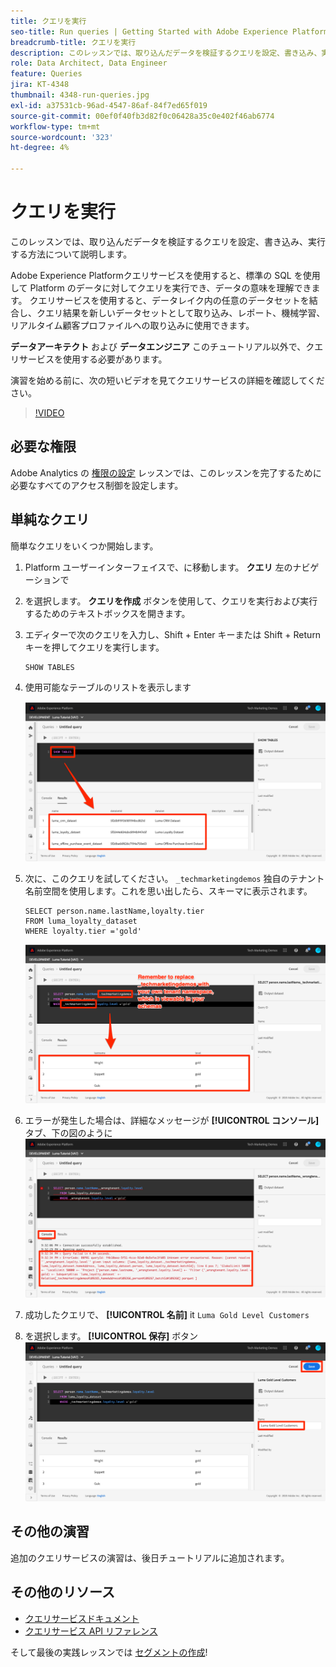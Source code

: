 ```yaml
---
title: クエリを実行
seo-title: Run queries | Getting Started with Adobe Experience Platform for Data Architects and Data Engineers
breadcrumb-title: クエリを実行
description: このレッスンでは、取り込んだデータを検証するクエリを設定、書き込み、実行する方法について説明します。
role: Data Architect, Data Engineer
feature: Queries
jira: KT-4348
thumbnail: 4348-run-queries.jpg
exl-id: a37531cb-96ad-4547-86af-84f7ed65f019
source-git-commit: 00ef0f40fb3d82f0c06428a35c0e402f46ab6774
workflow-type: tm+mt
source-wordcount: '323'
ht-degree: 4%

---
```


# クエリを実行

<!-- 15 min-->
このレッスンでは、取り込んだデータを検証するクエリを設定、書き込み、実行する方法について説明します。

Adobe Experience Platformクエリサービスを使用すると、標準の SQL を使用して Platform のデータに対してクエリを実行でき、データの意味を理解できます。 クエリサービスを使用すると、データレイク内の任意のデータセットを結合し、クエリ結果を新しいデータセットとして取り込み、レポート、機械学習、リアルタイム顧客プロファイルへの取り込みに使用できます。

**データアーキテクト** および **データエンジニア** このチュートリアル以外で、クエリサービスを使用する必要があります。

演習を始める前に、次の短いビデオを見てクエリサービスの詳細を確認してください。
>[!VIDEO](https://video.tv.adobe.com/v/29795?learn=on)

## 必要な権限

Adobe Analytics の [権限の設定](configure-permissions.md) レッスンでは、このレッスンを完了するために必要なすべてのアクセス制御を設定します。

<!-- Settings > **[!UICONTROL Services]** > **[!UICONTROL Query Service]**
* Permission items Data Management > **[!UICONTROL View Datasets]** and  **[!UICONTROL Manage Datasets]**
* Permission item Sandboxes > `Luma Tutorial`
* User-role access to the `Luma Tutorial Platform` product profile
-->

## 単純なクエリ

簡単なクエリをいくつか開始します。

1. Platform ユーザーインターフェイスで、に移動します。 **クエリ** 左のナビゲーションで
1. を選択します。 **クエリを作成** ボタンを使用して、クエリを実行および実行するためのテキストボックスを開きます。
1. エディターで次のクエリを入力し、Shift + Enter キーまたは Shift + Return キーを押してクエリを実行します。

   ```
   SHOW TABLES
   ```

1. 使用可能なテーブルのリストを表示します

   ![テーブルクエリを表示](assets/queries-showTables.png)


1. 次に、このクエリを試してください。 `_techmarketingdemos` 独自のテナント名前空間を使用します。これを思い出したら、スキーマに表示されます。

   ```
   SELECT person.name.lastName,loyalty.tier
   FROM luma_loyalty_dataset
   WHERE loyalty.tier ='gold'
   ```

   ![ロイヤルティデータセットからデータを選択](assets/queries-loyaltySelect.png)

1. エラーが発生した場合は、詳細なメッセージが **[!UICONTROL コンソール]** タブ、下の図のように
   ![クエリでエラーが発生しました](assets/queries-error.png)

1. 成功したクエリで、 **[!UICONTROL 名前]** it `Luma Gold Level Customers`
1. を選択します。 **[!UICONTROL 保存]** ボタン
   ![クエリの保存](assets/queries-loyaltySelect-save.png)


<!--SELECT COUNT(DISTINCT (_techmarketingdemos.systemIdentifier.loyaltyId)) FROM luma_loyalty_dataset 


SELECT _techmarketingdemos.systemIdentifier.loyaltyId, COUNT(_techmarketingdemos.systemIdentifier.loyaltyId)
FROM luma_loyalty_dataset 
GROUP BY _techmarketingdemos.systemIdentifier.loyaltyId
HAVING COUNT(_techmarketingdemos.systemIdentifier.loyaltyId) > 1;-->

## その他の演習

追加のクエリサービスの演習は、後日チュートリアルに追加されます。
<!--
## Join Datasets

In this exercise, we will join two datasets `Luma Loyalty Dataset` and `Luma Offline Purchase` to get list of gold customers who have spend over $500 dollars in one purchase.

1. Create a new query
1. Copy and paste following query in query editor and execute, again replacing `_techmarketingdemos` with your own tenant namespace
    
    ```
    SELECT DISTINCT lopd.commerce.order.purchaseID as PurchaseId ,
        lld.person.name.firstName as LastName ,
        lld.person.name.lastName as LastName ,
        lopd.personalEmail.address as email,
        lopd.commerce.order.priceTotal as Total

    FROM luma_loyalty_dataset lld
    JOIN luma_offline_purchase_event_dataset lopd
    ON lopd._techmarketingdemos.systemIdentifier.loyaltyId = lld._techmarketingdemos.systemIdentifier.loyaltyId

    WHERE lld._techmarketingdemos.loyalty.level ='gold' AND lopd.commerce.order.priceTotal >500;
    ```

1. You should get list of Gold Customers who have spend over $500 in single purchase.

## Output datasets

1. Select on Output Dataset button
1. Provide name and description to the dataset
1. Save.
1. Go to **Datasets** under **Data Management** to find new dataset created.

-->
<!--Add content for Adobe Defined Functions-->

## その他のリソース

* [クエリサービスドキュメント](https://experienceleague.adobe.com/docs/experience-platform/query/home.html?lang=ja)
* [クエリサービス API リファレンス](https://www.adobe.io/experience-platform-apis/references/query-service/)

そして最後の実践レッスンでは [セグメントの作成](build-segments.md)!
